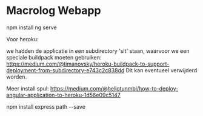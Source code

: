 # Macrolog Webapp #

npm install
ng serve

Voor heroku:

we hadden de applicatie in een subdirectory 'slt' staan, waarvoor we een speciale buildpack moeten gebruiken:
https://medium.com/@timanovsky/heroku-buildpack-to-support-deployment-from-subdirectory-e743c2c838dd
Dit kan eventueel verwijderd worden.

Meer install spul:
https://medium.com/@hellotunmbi/how-to-deploy-angular-application-to-heroku-1d56e09c5147

npm install express path --save


<!-- *** Protractor *** 
At first running protractor failed because the current version only supports chrome driver -v 75. 
To update this I had to: 
- npm i -g webdriver-manager (a dependency of protractor)
- cd node_modules/protractor
- webdriver-manager clean 
- webdriver-manager update --versions.chrome 77.0.3865.120 (which is the chrome version on my mac)
After that I was able to run e2e test with `ng e2e -c acc` -->